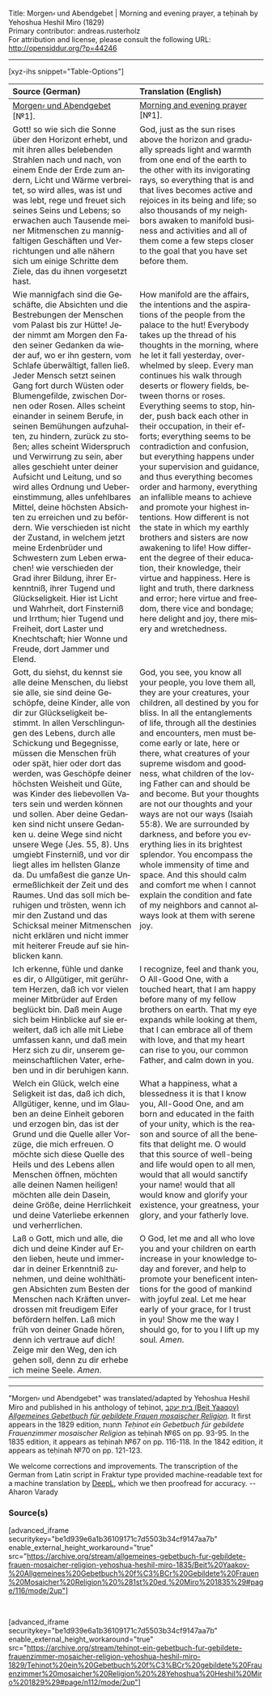 <html>
<head></head>
<body>
Title: Morgen⸗ und Abendgebet | Morning and evening prayer, a teḥinah by Yehoshua Heshil Miro (1829)<br />
Primary contributor: andreas.rusterholz<br />
For attribution and license, please consult the following URL: <a href="http://opensiddur.org/?p=44246">http://opensiddur.org/?p=44246</a>
<p />
<hr />

[xyz-ihs snippet="Table-Options"]<table style="margin-left: auto; margin-right: auto;" class="draggable">
<thead><tr><th id="x" style="text-align: left;">Source (German)</th><th style="text-align: left;">Translation (English)</th></tr></thead>
<tbody>
<tr><td style="vertical-align:top;">
<div class="german" lang="de">
<u>Morgen⸗ und Abendgebet</u> [№1].
</div></td>

<td style="vertical-align:top;">
<div class="english" lang="en">
<u>Morning and evening prayer</u> [№1].
</div></td></tr>


<tr><td style="vertical-align:top;">
<div class="german" lang="de">
Gott! so wie sich die Sonne über den Horizont erhebt, und mit ihren alles belebenden Strahlen nach und nach, von einem Ende der Erde zum andern, Licht und Wärme verbreitet, so wird alles, was ist und was lebt, rege und freuet sich seines Seins und Lebens; so erwachen auch Tausende meiner Mitmenschen zu mannigfaltigen Geschäften und Verrichtungen und alle nähern sich um einige Schritte dem Ziele, das du ihnen vorgesetzt hast.
</div></td>

<td style="vertical-align:top;">
<div class="english" lang="en">
God, just as the sun rises above the horizon and gradually spreads light and warmth from one end of the earth to the other with its invigorating rays, so everything that is and that lives becomes active and rejoices in its being and life; so also thousands of my neighbors awaken to manifold business and activities and all of them come a few steps closer to the goal that you have set before them.
</div></td></tr>


<tr><td style="vertical-align:top;">
<div class="german" lang="de">
Wie mannigfach sind die Geschäfte, die Absichten und die Bestrebungen der Menschen vom Palast bis zur Hütte! Jeder nimmt am Morgen den Faden seiner Gedanken da wieder auf, wo er ihn gestern, vom Schlafe überwältigt, fallen ließ. Jeder Mensch setzt seinen Gang fort durch Wüsten oder Blumengefilde, zwischen Dornen oder Rosen. Alles scheint einander in seinem Berufe, in seinen Bemühungen aufzuhalten, zu hindern, zurück zu stoßen; alles scheint Widerspruch und Verwirrung zu sein, aber alles geschieht unter deiner Aufsicht und Leitung, und so wird alles Ordnung und Uebereinstimmung, alles unfehlbares Mittel, deine höchsten Absichten zu erreichen und zu befördern. Wie verschieden ist nicht der Zustand, in welchem jetzt meine Erdenbrüder und Schwestern zum Leben erwachen! wie verschieden der Grad ihrer Bildung, ihrer Erkenntniß, ihrer Tugend und Glückseligkeit. Hier ist Licht und Wahrheit, dort Finsterniß und Irrthum; hier Tugend und Freiheit, dort Laster und Knechtschaft; hier Wonne und Freude, dort Jammer und Elend. 
</div></td>

<td style="vertical-align:top;">
<div class="english" lang="en">
How manifold are the affairs, the intentions and the aspirations of the people from the palace to the hut! Everybody takes up the thread of his thoughts in the morning, where he let it fall yesterday, overwhelmed by sleep. Every man continues his walk through deserts or flowery fields, between thorns or roses. Everything seems to stop, hinder, push back each other in their occupation, in their efforts; everything seems to be contradiction and confusion, but everything happens under your supervision and guidance, and thus everything becomes order and harmony, everything an infallible means to achieve and promote your highest intentions. How different is not the state in which my earthly brothers and sisters are now awakening to life! How different the degree of their education, their knowledge, their virtue and happiness. Here is light and truth, there darkness and error; here virtue and freedom, there vice and bondage; here delight and joy, there misery and wretchedness. 
</div></td></tr>


<tr><td style="vertical-align:top;">
<div class="german" lang="de">
Gott, du siehst, du kennst sie alle deine Menschen, du liebst sie alle, sie sind deine Geschöpfe, deine Kinder, alle von dir zur Glückseligkeit bestimmt. In allen Verschlingungen des Lebens, durch alle Schickung und Begegnisse, müssen die Menschen früh oder spät, hier oder dort das werden, was Geschöpfe deiner höchsten Weisheit und Güte, was Kinder des liebevollen Vaters sein und werden können und sollen. Aber deine Gedanken sind nicht unsere Gedanken u. deine Wege sind nicht unsere Wege <span class="citation">(Jes. 55, 8)</span>. Uns umgiebt Finsterniß, und vor dir liegt alles im hellsten Glanze da. Du umfaßest die ganze Unermeßlichkeit der Zeit und des Raumes. Und das soll mich beruhigen und trösten, wenn ich mir den Zustand und das Schicksal meiner Mitmenschen nicht erklären und nicht immer mit heiterer Freude auf sie hinblicken kann. 
</div></td>

<td style="vertical-align:top;">
<div class="english" lang="en">
God, you see, you know all your people, you love them all, they are your creatures, your children, all destined by you for bliss. In all the entanglements of life, through all the destinies and encounters, men must become early or late, here or there, what creatures of your supreme wisdom and goodness, what children of the loving Father can and should be and become. But your thoughts are not our thoughts and your ways are not our ways <span class="citation">(Isaiah 55:8)</span>. We are surrounded by darkness, and before you everything lies in its brightest splendor. You encompass the whole immensity of time and space. And this should calm and comfort me when I cannot explain the condition and fate of my neighbors and cannot always look at them with serene joy. 
</div></td></tr>


<tr><td style="vertical-align:top;">
<div class="german" lang="de">
Ich erkenne, fühle und danke es dir, o Allgütiger, mit gerührtem Herzen, daß ich vor vielen meiner Mitbrüder auf Erden beglückt bin. Daß mein Auge sich beim Hinblicke auf sie erweitert, daß ich alle mit Liebe umfassen kann, und daß mein Herz sich zu dir, unserem gemeinschaftlichen Vater, erheben und in dir beruhigen kann. 
</div></td>

<td style="vertical-align:top;">
<div class="english" lang="en">
I recognize, feel and thank you, O All-Good One, with a touched heart, that I am happy before many of my fellow brothers on earth. That my eye expands while looking at them, that I can embrace all of them with love, and that my heart can rise to you, our common Father, and calm down in you. 
</div></td></tr>


<tr><td style="vertical-align:top;">
<div class="german" lang="de">
Welch ein Glück, welch eine Seligkeit ist das, daß ich dich, Allgütiger, kenne, und im Glauben an deine Einheit geboren und erzogen bin, das ist der Grund und die Quelle aller Vorzüge, die mich erfreuen. O möchte sich diese Quelle des Heils und des Lebens allen Menschen öffnen, möchten alle deinen Namen heiligen! möchten alle dein Dasein, deine Größe, deine Herrlichkeit und deine Vaterliebe erkennen und verherrlichen. 
</div></td>

<td style="vertical-align:top;">
<div class="english" lang="en">
What a happiness, what a blessedness it is that I know you, All-Good One, and am born and educated in the faith of your unity, which is the reason and source of all the benefits that delight me. O would that this source of well-being and life would open to all men, would that all would sanctify your name! would that all would know and glorify your existence, your greatness, your glory, and your fatherly love. 
</div></td></tr>


<tr><td style="vertical-align:top;">
<div class="german" lang="de">
Laß o Gott, mich und alle, die dich und deine Kinder auf Erden lieben, heute und immerdar in deiner Erkenntniß zunehmen, und deine wohlthätigen Absichten zum Besten der Menschen nach Kräften unverdrossen mit freudigem Eifer befördern helfen. Laß mich früh von deiner Gnade hören, denn ich vertraue auf dich! Zeige mir den Weg, den ich gehen soll, denn zu dir erhebe ich meine Seele. <em>Amen</em>.
</div></td>

<td style="vertical-align:top;">
<div class="english" lang="en">
O God, let me and all who love you and your children on earth increase in your knowledge today and forever, and help to promote your beneficent intentions for the good of mankind with joyful zeal. Let me hear early of your grace, for I trust in you! Show me the way I should go, for to you I lift up my soul. <em>Amen</em>.
</div></td></tr>
</tbody></table>

<hr />

"Morgen⸗ und Abendgebet" was translated/adapted by Yehoshua Heshil Miro and published in his anthology of teḥinot, <a href="/?p=41365">בית יעקב (Beit Yaaqov) <em>Allgemeines Gebetbuch für gebildete Frauen mosaischer Religion</em></a>. It first appears in the 1829 edition, תחנות <em>Teḥinot ein Gebetbuch für gebildete Frauenzimmer mosaischer Religion</em> as teḥinah №65 on pp. 93-95. In the 1835 edition, it appears as teḥinah №67 on pp. 116-118.  In the 1842 edition, it appears as teḥinah №70 on pp. 121-123. 

We welcome corrections and improvements. The transcription of the German from Latin script in Fraktur type provided machine-readable text for a machine translation by <a href="https://www.deepl.com/en/translator">DeepL</a>, which we then proofread for accuracy. --Aharon Varady


<h3>Source(s)</h3>

[advanced_iframe securitykey="be1d939e6a1b36109171c7d5503b34cf9147aa7b" enable_external_height_workaround="true" src="https://archive.org/stream/allgemeines-gebetbuch-fur-gebildete-frauen-mosaicher-religion-yehoshua-heshil-miro-1835/Beit%20Yaakov-%20Allgemeines%20Gebetbuch%20f%C3%BCr%20Gebildete%20Frauen%20Mosaicher%20Religion%20%281st%20ed.%20Miro%201835%29#page/116/mode/2up"]

&nbsp;

[advanced_iframe securitykey="be1d939e6a1b36109171c7d5503b34cf9147aa7b" enable_external_height_workaround="true" src="https://archive.org/stream/tehinot-ein-gebetbuch-fur-gebildete-frauenzimmer-mosaicher-religion-yehoshua-heshil-miro-1829/Tehinot%20ein%20Gebetbuch%20f%C3%BCr%20gebildete%20Frauenzimmer%20mosaicher%20Religion%20%28Yehoshua%20Heshil%20Miro%201829%29#page/n112/mode/2up"]

&nbsp;
</body>
</html>